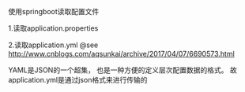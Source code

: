 
使用springboot读取配置文件

1.读取application.properties

2.读取application.yml
@see http://www.cnblogs.com/aqsunkai/archive/2017/04/07/6690573.html

YAML是JSON的一个超集， 也是一种方便的定义层次配置数据的格式。 故application.yml是通过json格式来进行传输的